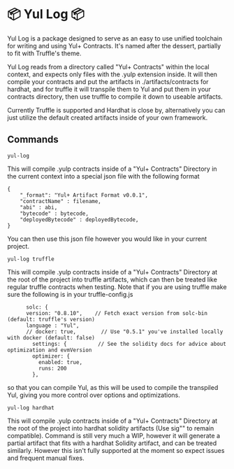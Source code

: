 # 📦 Yul Log 📦

Yul Log is a package designed to serve as an easy to use unified toolchain for writing and using Yul+ Contracts. It's named after the dessert, partially to fit with Truffle's theme.

Yul Log reads from a directory called "Yul+ Contracts" within the local context, and expects only files with the .yulp extension inside. It will then compile your contracts and put the artifacts in ./artifacts/contracts for hardhat, and for truffle it will transpile them to Yul and put them in your contracts directory, then use truffle to compile it down to useable artifacts.

Currently Truffle is supported and Hardhat is close by, alternatively you can just utilize the default created artifacts inside of your own framework.

## Commands

```
yul-log
```

This will compile .yulp contracts inside of a "Yul+ Contracts" Directory in the current context into a special json file with the following format

```
{
    "_format": "Yul+ Artifact Format v0.0.1",
    "contractName" : filename,
    "abi" : abi,
    "bytecode" : bytecode,
    "deployedBytecode" : deployedBytecode,
}
```

You can then use this json file however you would like in your current project.

```
yul-log truffle
```

This will compile .yulp contracts inside of a "Yul+ Contracts" Directory at the root of the project into truffle artifacts, which can then be treated like regular truffle contracts when testing. Note that if you are using truffle make sure the following is in your truffle-config.js

```
      solc: {
      version: "0.8.10",    // Fetch exact version from solc-bin (default: truffle's version)
      language : "Yul",
      // docker: true,        // Use "0.5.1" you've installed locally with docker (default: false)
        settings: {          // See the solidity docs for advice about optimization and evmVersion
        optimizer: {
          enabled: true,
          runs: 200
        },
```

so that you can compile Yul, as this will be used to compile the transpiled Yul, giving you more control over options and optimizations.

```
yul-log hardhat
```
This will compile .yulp contracts inside of a "Yul+ Contracts" Directory at the root of the project into hardhat solidity artifacts (Use sig"" to remain compatible). Command is still very much a WIP, however it will generate a partial artifact that fits with a hardhat Solidity artifact, and can be treated similarly. However this isn't fully supported at the moment so expect issues and frequent manual fixes.
